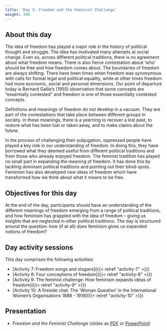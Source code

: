 ```yaml
---
title: 'Day 3: Freedom and the Feminist Challenge'
weight: 300
---
```


## About this day

The idea of freedom has played a major role in the history of political thought and
struggle. The idea has motivated many attempts at social change. Even so, across
different political traditions, there is no agreement about what freedom means. There
is also fierce contestation about ‘who’ should be free and how freedom comes about.
The boundaries of freedom are always shifting. There have been times when
freedom was synonymous with calls for formal legal and political equality, while at
other times freedom had more economic, social and personal dimensions. Our point
of departure today is Bernard Gallie’s (1955) observation that some concepts are
“essentially contested” and freedom is one of those essentially contested concepts.

Definitions and meanings of freedom do not develop in a vacuum. They are part of
the contestations that take place between different groups in society. In these
meanings, there is a yearning to recover a lost past, to restore what has been lost or
taken away, and to make claims about the future.

In the process of challenging their subjugation, oppressed people have played a key
role in our understanding of freedom. In doing this, they have borrowed what they
deemed useful from different political traditions and from those who already enjoyed
freedom. The feminist tradition has played no small part in expanding the meaning of
freedom. It has done this by tackling dominant political traditions and pointing out
their blind-spots. Feminism has also developed new ideas of freedom which have
transformed how we think about what it means to be free.

## Objectives for this day

At the end of the day, participants should have an understanding of the different
meanings of freedom emerging from a range of political traditions, and how feminism
has grappled with the idea of freedom – giving us insights that are neglected in other
political traditions. The day is structured around the question: how (if at all) does
feminism gives us expanded notions of freedom?

## Day activity sessions

This day comprises the following activities:

* [Activity 7: Freedom songs and slogans]({{< relref "activity-7" >}})
* [Activity 8: Four conceptions of freedom]({{< relref "activity-8" >}})
* [Activity 9: The feminist challenge: How feminism expands ideas of freedom]({{< relref "activity-9" >}})
* [Activity 10: A fireside chat: The ‘Woman Question’ in the International
  Women’s Organisations 1888 - 1919]({{< relref "activity-10" >}})

## Presentation

* *Freedom and the Feminist Challenge* (slides as [PDF] or [PowerPoint])

[PDF]: /documents/day-3-freedom-and-the-feminist-challenge.pdf
[PowerPoint]: /documents/day-3-freedom-and-the-feminist-challenge.pptx
